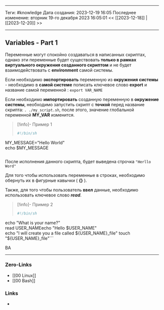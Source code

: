 ___
Теги: #knowledge 
Дата создания: 2023-12-19 16:05 
Последнее изменение: вторник 19-го декабря 2023 16:05:01
<< [[2023-12-18]] | [[2023-12-20]] >> 
___
## Variables - Part 1

Переменные могут спокойно создаваться в написанных скриптах, однако эти переменные будет существовать **только в рамках виртуального окружения созданного скриптом** и не будет взаимодействовать с **environment**  самой системы.

Если необходимо **экспортировать** переменную из **окружения системы** - необходимо в **самой системе** пописать ключевое слово **export** и название самой переменной : `export VAR_NAME`

Если необходимо **импортировать** созданную переменную в **окружение системы**, необходимо запустить скрипт с **точкой** перед название скрипта:
`. ./my_script.sh`, после этого, значение глобальной переменной **MY_VAR** изменится.

>[!info]- Пример 1
>```sh
>#!/bin/sh  
MY_MESSAGE="Hello World"  
echo $MY_MESSAGE
>```

После исполнения данного скрипта, будет выведена строчка `"Herllo Word"`

Для того чтобы использовать переменные в строках, необходимо обернуть их в фигурные кавычки ( **{}** ).

Также, для того чтобы пользователь **ввел** данные, необходимо использовать ключевое слово ***read***.

>[!info]- Пример 2
>```sh
>#!/bin/sh  
echo "What is your name?"  
read USER_NAMEecho "Hello $USER_NAME"  
echo "I will create you a file called ${USER_NAME}_file"  
touch "${USER_NAME}_file"```

ВА

___
### Zero-Links
- [[00 Linux]]
- [[00 Bash]]
### Links
- 
